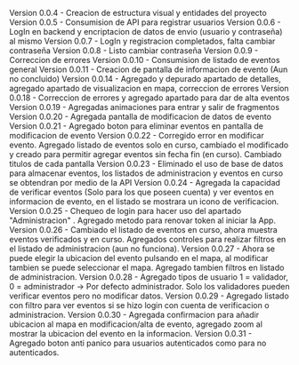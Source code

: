 Version 0.0.4 - Creacion de estructura visual y entidades del proyecto
Version 0.0.5 - Consumision de API para registrar usuarios
Version 0.0.6 - LogIn en backend y encriptacion de datos de envio (usuario y contraseña) al mismo
Version 0.0.7 - LogIn y registracion completados, falta cambiar contraseña
Version 0.0.8 - Listo cambiar contraseña
Version 0.0.9 - Correccion de errores
Version 0.0.10 - Consumision de listado de eventos general
Version 0.0.11 - Creacion de pantalla de informacion de evento (Aun no concluido)
Version 0.0.14 - Agregado y depurado apartado de detalles, agregado apartado de visualizacion en mapa, correccion de errores
Version 0.0.18 - Correccion de errores y agregado apartado para dar de alta eventos
Version 0.0.19 - Agregadas animaciones para entrar y salir de fragmentos
Version 0.0.20 - Agregada pantalla de modificacion de datos de evento
Version 0.0.21 - Agregado boton para eliminar eventos en pantalla de modificacion de evento
Version 0.0.22 - Corregido error en modificar evento. Agregado listado de eventos solo en curso, cambiado el modificado y creado para permitir agregar eventos sin fecha fin (en curso). Cambiado titulos de cada pantalla
Version 0.0.23 - Eliminado el uso de base de datos para almacenar eventos, los listados de administracion y eventos en curso se obtendran por medio de la API
Version 0.0.24 - Agregada la capacidad de verificar eventos (Solo para los que poseen cuenta) y ver eventos en informacion de evento, en el listado se mostrara un icono de verificacion.
Version 0.0.25 - Chequeo de login para hacer uso del apartado "Administracion" . Agregado metodo para renovar token al iniciar la App.
Version 0.0.26 - Cambiado el listado de eventos en curso, ahora muestra eventos verificados y en curso. Agregados controles para realizar filtros en el listado de administracion (aun no funciona).
Version 0.0.27 - Ahora se puede elegir la ubicacion del evento pulsando en el mapa, al modificar tambien se puede seleccionar el mapa. Agregado tambien filtros en listado de administracion.
Version 0.0.28 - Agregado tipos de usuario 1 = validador, 0 = administrador -> Por defecto administrador. Solo los validadores pueden verificar eventos pero no modificar datos.
Version 0.0.29 - Agregado listado con filtro para ver eventos si se hizo login con cuenta de verificacion o administracion.
Version 0.0.30 - Agregada confirmacion para añadir ubicacion al mapa en modificacion/alta de evento, agregado zoom al mostrar la ubicacion del evento en la informacion.
Version 0.0.31 - Agregado boton anti panico para usuarios autenticados como para no autenticados.
